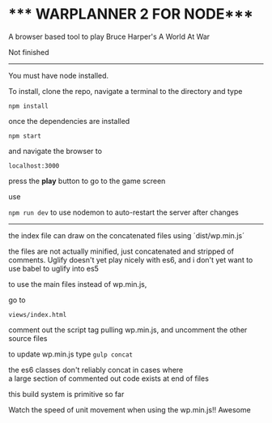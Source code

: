 *** WARPLANNER 2 FOR NODE***
============================

A browser based tool to play Bruce Harper's A World At War

Not finished
____________

You must have node installed.

To install, clone the repo, navigate a terminal to the directory and type 

`npm install`

once the dependencies are installed

`npm start`

and navigate the browser to

`localhost:3000`

press the **play** button to go to the game screen

use 

`npm run dev` 
to use nodemon to auto-restart the server after changes

--------------------------------------------------

the index file can draw on the concatenated files using 
´dist/wp.min.js´

the files are not actually minified, just concatenated and stripped of comments. 
Uglify doesn't yet play nicely with es6, and i don't yet want to use babel to uglify into es5

to use the main files instead of wp.min.js,

go to 

`views/index.html`

comment out the script tag pulling wp.min.js, and uncomment the other source files

to update wp.min.js type
`gulp concat`


the es6 classes don't reliably concat in cases where  
a large section of commented out code exists at end of files

this build system is primitive so far

Watch the speed of unit movement when using the wp.min.js!! Awesome

